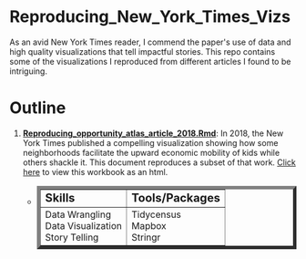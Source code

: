 # Reproducing_New_York_Times_Vizs

As an avid New York Times reader, I commend the paper's use of data and high quality visualizations that tell impactful stories. This repo contains some of the visualizations I reproduced from different articles I found to be intriguing.

# Outline

1. **[Reproducing_opportunity_atlas_article_2018.Rmd](https://github.com/tatesfaye/ttesfaye/blob/master/Reproducing_New_York_Times_Vizs/reproducing_opportunity_atlas_article_2018.Rmd)**: In 2018, the New York Times published a compelling visualization showing how some neighborhoods facilitate the upward economic mobility of kids while others shackle it. This document reproduces a subset of that work. [Click here](https://tatesfaye.github.io/ttesfaye_data_science_projects/Reproducing_New_York_Times_Vizs/reproducing_opportunity_atlas_article_2018.html) to view this workbook as an html.

    *   <table class="center", border="6">
              <tr>
                 <td><b style="font-size:20px">Skills</b></td>
                 <td><b style="font-size:20px">Tools/Packages</b></td>
              </tr>
              <tr>
                 <td>Data Wrangling 
                   <br> Data Visualization      
                   <br> Story Telling </td>
                 <td>Tidycensus 
                   <br> Mapbox
                   <br> Stringr </td>
              </tr>
             </table>


